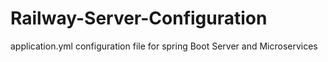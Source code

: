 # Railway-Server-Configuration
application.yml configuration file for spring Boot Server and Microservices 
